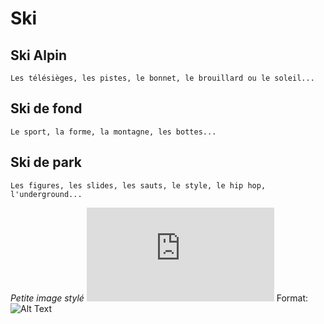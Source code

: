 # Ski

## Ski Alpin
	Les télésièges, les pistes, le bonnet, le brouillard ou le soleil...

## Ski de fond
	Le sport, la forme, la montagne, les bottes...

## Ski de park
	Les figures, les slides, les sauts, le style, le hip hop, l'underground...
	
*Petite image stylé*
![](http://www.rossignol.com/tzr/scripts/resizer.php?filename=T093/img1/75/07/llf58okscj70&mime=image%2Fjpeg&&originalname=homme03.jpg&geometry=640x%3E)
Format: ![Alt Text](url)

